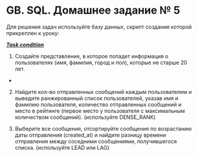 # GB. SQL. Домашнее задание № 5

Для решения задач используйте базу данных, скрипт создания которой прикреплен к уроку: 

__*[Task condition](https://gbcdn.mrgcdn.ru/uploads/asset/5306131/attachment/2802bcfdcbbadc07a002e75ba5c979d7.sql)*__

1. Создайте представление, в которое попадет информация о  пользователях (имя, фамилия, город и пол), которые не старше 20 лет.

+


2. Найдите кол-во  отправленных сообщений каждым пользователем и  выведите ранжированный список пользователей, указав имя и фамилию пользователя, количество отправленных сообщений и место в рейтинге 
(первое место у пользователя с максимальным количеством сообщений). 
(используйте DENSE_RANK)


3. Выберите все сообщения, отсортируйте сообщения по возрастанию даты отправления (created_at) и найдите разницу времени отправления между соседними сообщениями, получившегося списка. (используйте LEAD или LAG)













